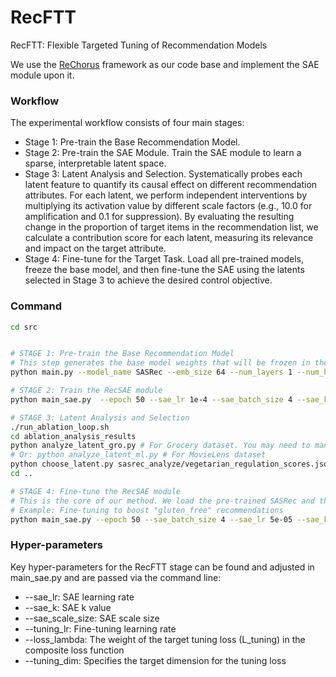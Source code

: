 # RecFTT
RecFTT: Flexible Targeted Tuning of Recommendation Models

We use the [ReChorus](https://github.com/THUwangcy/ReChorus) framework as our code base and implement the SAE module upon it.

### Workflow
The experimental workflow consists of four main stages:
- Stage 1: Pre-train the Base Recommendation Model.
- Stage 2: Pre-train the SAE Module. Train the SAE module to learn a sparse, interpretable latent space.
- Stage 3: Latent Analysis and Selection. Systematically probes each latent feature to quantify its causal effect on different recommendation attributes. For each latent, we perform independent interventions by multiplying its activation value by different scale factors (e.g., 10.0 for amplification and 0.1 for suppression). By evaluating the resulting change in the proportion of target items in the recommendation list, we calculate a contribution score for each latent, measuring its relevance and impact on the target attribute.
- Stage 4: Fine-tune for the Target Task. Load all pre-trained models, freeze the base model, and then fine-tune the SAE using the latents selected in Stage 3 to achieve the desired control objective.

### Command
```bash
cd src


# STAGE 1: Pre-train the Base Recommendation Model
# This step generates the base model weights that will be frozen in the next stages.
python main.py --model_name SASRec --emb_size 64 --num_layers 1 --num_heads 1 --lr 1e-4 --l2 1e-6 --history_max 20 --dataset 'Grocery_and_Gourmet_Food' --path '../data' --test_all 1

# STAGE 2: Train the RecSAE module
python main_sae.py  --epoch 50 --sae_lr 1e-4 --sae_batch_size 4 --sae_k 8 --sae_scale_size 16 --model_name SASRec_SAE --emb_size 64 --num_layers 1 --num_heads 1 --lr 1e-4 --l2 1e-6 --history_max 20 --dataset 'Grocery_and_Gourmet_Food' --path '../data' --test_all 1 --sae_train 1

# STAGE 3: Latent Analysis and Selection
./run_ablation_loop.sh
cd ablation_analysis_results
python analyze_latent_gro.py # For Grocery dataset. You may need to manually change the file paths inside the analysis script to match the model and dataset you are analyzing.
# Or: python analyze_latent_ml.py # For MovieLens dataset
python choose_latent.py sasrec_analyze/vegetarian_regulation_scores.json sasrec_analyze/controller_vegetarian.json -x 100 # Select top 100 positive and top 100 negative latents
cd ..

# STAGE 4: Fine-tune the RecSAE module
# This is the core of our method. We load the pre-trained SASRec and the pre-trained SAE, freeze SASRec, and fine-tune the SAE module
# Example: Fine-tuning to boost "gluten_free" recommendations
python main_sae.py --epoch 50 --sae_batch_size 4 --sae_lr 5e-05 --sae_k 8 --sae_scale_size 16 --model_name SASRec_SAE --emb_size 64 --num_layers 1 --num_heads 1 --lr 1e-4 --l2 1e-6 --history_max 20 --dataset Grocery_and_Gourmet_Food --path ../data/ --test_all 1 --sae_train 1 --gpu 1 --is_tuning 1 --tuning_dims vegetarian --eval_dims low_price,gluten_free,children_friendly,vegetarian,caffeine_free,no_sugar --loss_lambda 5.0 --model_path ../model/SASRec_SAE/SASRec_SAE__Grocery_and_Gourmet_Food__0__lr=0.0001__l2=1e-06__emb_size=64__num_layers=1__num_heads=1__sae_lr=5e-05__sae_batch_size=4__sae_k=8__sae_scale_size=16.pt --tuning_lr 1e-4 --main_metric NDCG@5

```

### Hyper-parameters
Key hyper-parameters for the RecFTT stage can be found and adjusted in main_sae.py and are passed via the command line:
- --sae_lr: SAE learning rate
- --sae_k: SAE k value
- --sae_scale_size: SAE scale size
- --tuning_lr: Fine-tuning learning rate
- --loss_lambda: The weight of the target tuning loss (L_tuning) in the composite loss function
- --tuning_dim: Specifies the target dimension for the tuning loss
